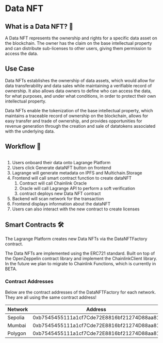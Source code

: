 # Data NFT

<!-- DataNFT for Dataset Licensing is a platform that allows dataset owners to tokenize their datasets uploaded on the Lagrange Platform and grant access to others users via NFTs. It utilizes blockchain technology to validate ownership and access rights, ensuring a secure and transparent ecosystem. -->

## What is a Data NFT? 🤔

A Data NFT represents the ownership and rights for a specific data asset on the blockchain. The owner has the claim on the base intellectual property and can distribute sub-licenses to other users, giving them permission to access the data.

## Use Case

Data NFTs establishes the ownership of data assets, which would allow for data transferability and data sales while maintaining a verifiable record of ownership. It also allows data owners to define who can access the data, for what purposes, and under what conditions, in order to protect their own intellectual property.

Data NFTs enable the tokenization of the base intellectual property, which maintains a traceable record of ownership on the blockchain, allows for easy transfer and trade of ownership, and provides opportunities for revenue generation through the creation and sale of datatokens associated with the underlying data.

## Workflow 🧩

<!--
```mermaid
sequenceDiagram;
  participant A as User
  participant B as Lagrange Platform
  participant C as Smart Contract
  participant D as DON
    A->>B: 1. Upload data asset;
    A->>B: 2. Request DataNFT Generation
    B->>C: 3. claimDataNFT(datasetName, metadataUri)
    C->>D: 4. Generate Metadata on IPFS
    D->>C: 5. Returns CID
    C->>A: 6. Creates New Data NFT
```
-->

<figure><img src=".gitbook/assets/datanft.svg" alt=""><figcaption></figcaption></figure>

1. Users onboard their data onto Lagrange Platform
2. Users click Generate dataNFT button on frontend
3. Lagrange will generate metadata on IPFS and Multichain.Storage
4. Frontend will call smart contract function to create dataNFT
   1. Contract will call Chainlink Oracle
   2. Oracle will call Lagrange API to perform a soft verification
   3. contract deploys new Data NFT contract
5. Backend will scan network for the transaction
6. Frontend displays information about the dataNFT
7. Users can also interact with the new contract to create licenses

## Smart Contracts 🛠

The Lagrange Platform creates new Data NFTs via the DataNFTFactory contract.

The Data NFTs are implemented using the ERC721 standard. Built on top of the OpenZeppelin contract library and implement the ChainlinkClient library. In the future we plan to migrate to Chainlink Functions, which is currently in BETA.

### Contract Addresses

Below are the contract addresses of the DataNFTFactory for each network. They are all using the same contract address!

| Network | Address                                    |
| ------- | ------------------------------------------ |
| Sepolia | 0xb7545455111a1cf7Cde72E8816bf21274D88aa81 |
| Mumbai  | 0xb7545455111a1cf7Cde72E8816bf21274D88aa81 |
| Polygon | 0xb7545455111a1cf7Cde72E8816bf21274D88aa81 |
